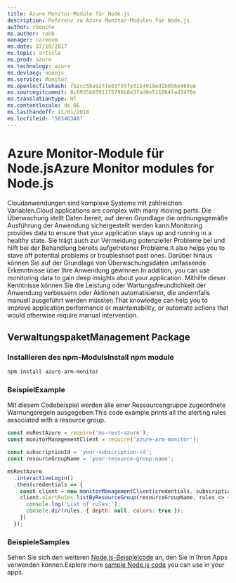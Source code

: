 ```yaml
---
title: Azure Monitor-Module für Node.js
description: Referenz zu Azure Monitor-Modulen für Node.js
author: rbouche
ms.author: robb
manager: carmonm
ms.date: 07/18/2017
ms.topic: article
ms.prod: azure
ms.technology: azure
ms.devlang: nodejs
ms.service: Monitor
ms.openlocfilehash: fb2cc5ba927fe03fb5fe3114919ed1b0b6e969ae
ms.sourcegitcommit: 8c6935b6591175798b8e37ad0e511864fad3478e
ms.translationtype: HT
ms.contentlocale: de-DE
ms.lasthandoff: 11/01/2018
ms.locfileid: "50346348"
---
```

# <a name="azure-monitor-modules-for-nodejs"></a><span data-ttu-id="d0848-103">Azure Monitor-Module für Node.js</span><span class="sxs-lookup"><span data-stu-id="d0848-103">Azure Monitor modules for Node.js</span></span>

<span data-ttu-id="d0848-104">Cloudanwendungen sind komplexe Systeme mit zahlreichen Variablen.</span><span class="sxs-lookup"><span data-stu-id="d0848-104">Cloud applications are complex with many moving parts.</span></span> <span data-ttu-id="d0848-105">Die Überwachung stellt Daten bereit, auf deren Grundlage die ordnungsgemäße Ausführung der Anwendung sichergestellt werden kann.</span><span class="sxs-lookup"><span data-stu-id="d0848-105">Monitoring provides data to ensure that your application stays up and running in a healthy state.</span></span> <span data-ttu-id="d0848-106">Sie trägt auch zur Vermeidung potenzieller Probleme bei und hilft bei der Behandlung bereits aufgetretener Probleme.</span><span class="sxs-lookup"><span data-stu-id="d0848-106">It also helps you to stave off potential problems or troubleshoot past ones.</span></span> <span data-ttu-id="d0848-107">Darüber hinaus können Sie auf der Grundlage von Überwachungsdaten umfassende Erkenntnisse über Ihre Anwendung gewinnen.</span><span class="sxs-lookup"><span data-stu-id="d0848-107">In addition, you can use monitoring data to gain deep insights about your application.</span></span> <span data-ttu-id="d0848-108">Mithilfe dieser Kenntnisse können Sie die Leistung oder Wartungsfreundlichkeit der Anwendung verbessern oder Aktionen automatisieren, die andernfalls manuell ausgeführt werden müssten.</span><span class="sxs-lookup"><span data-stu-id="d0848-108">That knowledge can help you to improve application performance or maintainability, or automate actions that would otherwise require manual intervention.</span></span>

## <a name="management-package"></a><span data-ttu-id="d0848-109">Verwaltungspaket</span><span class="sxs-lookup"><span data-stu-id="d0848-109">Management Package</span></span>

### <a name="install-npm-module"></a><span data-ttu-id="d0848-110">Installieren des npm-Moduls</span><span class="sxs-lookup"><span data-stu-id="d0848-110">Install npm module</span></span>

```bash
npm install azure-arm-monitor
```

### <a name="example"></a><span data-ttu-id="d0848-111">Beispiel</span><span class="sxs-lookup"><span data-stu-id="d0848-111">Example</span></span>

<span data-ttu-id="d0848-112">Mit diesem Codebeispiel werden alle einer Ressourcengruppe zugeordnete Warnungsregeln ausgegeben:</span><span class="sxs-lookup"><span data-stu-id="d0848-112">This code example prints all the alerting rules associated with a resource group.</span></span>

```javascript
const msRestAzure = require('ms-rest-azure');
const monitorManagementClient = require('azure-arm-monitor');

const subscriptionId = 'your-subscription-id';
const resourceGroupName = 'your-resource-group-name';

msRestAzure
  .interactiveLogin()
  .then(credentials => {
    const client = new monitorManagementClient(credentials, subscriptionId);
    client.alertRules.listByResourceGroup(resourceGroupName, rules => {
      console.log('List of rules:');
      console.dir(rules, { depth: null, colors: true });
    })
  });
```

### <a name="samples"></a><span data-ttu-id="d0848-113">Beispiele</span><span class="sxs-lookup"><span data-stu-id="d0848-113">Samples</span></span>

<span data-ttu-id="d0848-114">Sehen Sie sich den weiteren [Node.js-Beispielcode](https://azure.microsoft.com/resources/samples/?platform=nodejs) an, den Sie in Ihren Apps verwenden können.</span><span class="sxs-lookup"><span data-stu-id="d0848-114">Explore more [sample Node.js code](https://azure.microsoft.com/resources/samples/?platform=nodejs) you can use in your apps.</span></span>
